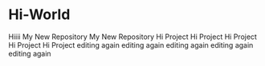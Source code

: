 # Hi-World
Hiiii
My New Repository 
My New Repository 
Hi Project 
Hi Project 
Hi Project 
Hi Project Hi Project 
editing again
editing again
editing again
editing again
editing again
